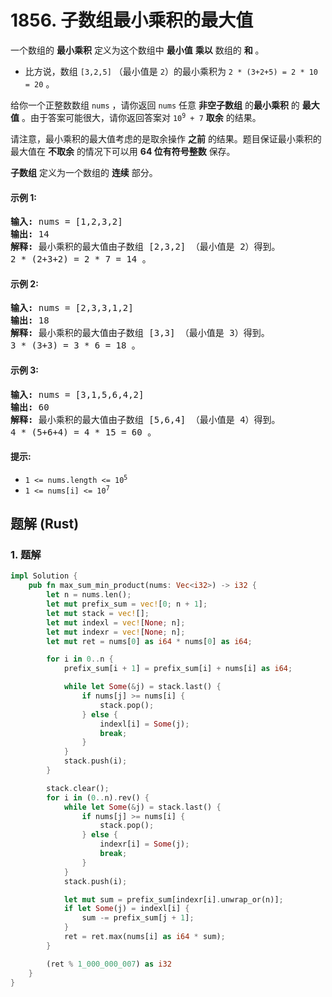 # 1856. 子数组最小乘积的最大值
一个数组的 **最小乘积** 定义为这个数组中 **最小值** **乘以** 数组的 **和** 。

* 比方说，数组 `[3,2,5]` （最小值是 `2`）的最小乘积为 `2 * (3+2+5) = 2 * 10 = 20` 。

给你一个正整数数组 `nums` ，请你返回 `nums` 任意 **非空子数组** 的**最小乘积** 的 **最大值** 。由于答案可能很大，请你返回答案对  <code>10<sup>9</sup> + 7</code> **取余** 的结果。

请注意，最小乘积的最大值考虑的是取余操作 **之前** 的结果。题目保证最小乘积的最大值在 **不取余** 的情况下可以用 **64 位有符号整数** 保存。

**子数组** 定义为一个数组的 **连续** 部分。

#### 示例 1:
<pre>
<strong>输入:</strong> nums = [1,2,3,2]
<strong>输出:</strong> 14
<strong>解释:</strong> 最小乘积的最大值由子数组 [2,3,2] （最小值是 2）得到。
2 * (2+3+2) = 2 * 7 = 14 。
</pre>

#### 示例 2:
<pre>
<strong>输入:</strong> nums = [2,3,3,1,2]
<strong>输出:</strong> 18
<strong>解释:</strong> 最小乘积的最大值由子数组 [3,3] （最小值是 3）得到。
3 * (3+3) = 3 * 6 = 18 。
</pre>

#### 示例 3:
<pre>
<strong>输入:</strong> nums = [3,1,5,6,4,2]
<strong>输出:</strong> 60
<strong>解释:</strong> 最小乘积的最大值由子数组 [5,6,4] （最小值是 4）得到。
4 * (5+6+4) = 4 * 15 = 60 。
</pre>

#### 提示:
* <code>1 <= nums.length <= 10<sup>5</sup></code>
* <code>1 <= nums[i] <= 10<sup>7</sup></code>

## 题解 (Rust)

### 1. 题解
```Rust
impl Solution {
    pub fn max_sum_min_product(nums: Vec<i32>) -> i32 {
        let n = nums.len();
        let mut prefix_sum = vec![0; n + 1];
        let mut stack = vec![];
        let mut indexl = vec![None; n];
        let mut indexr = vec![None; n];
        let mut ret = nums[0] as i64 * nums[0] as i64;

        for i in 0..n {
            prefix_sum[i + 1] = prefix_sum[i] + nums[i] as i64;

            while let Some(&j) = stack.last() {
                if nums[j] >= nums[i] {
                    stack.pop();
                } else {
                    indexl[i] = Some(j);
                    break;
                }
            }
            stack.push(i);
        }

        stack.clear();
        for i in (0..n).rev() {
            while let Some(&j) = stack.last() {
                if nums[j] >= nums[i] {
                    stack.pop();
                } else {
                    indexr[i] = Some(j);
                    break;
                }
            }
            stack.push(i);

            let mut sum = prefix_sum[indexr[i].unwrap_or(n)];
            if let Some(j) = indexl[i] {
                sum -= prefix_sum[j + 1];
            }
            ret = ret.max(nums[i] as i64 * sum);
        }

        (ret % 1_000_000_007) as i32
    }
}
```
